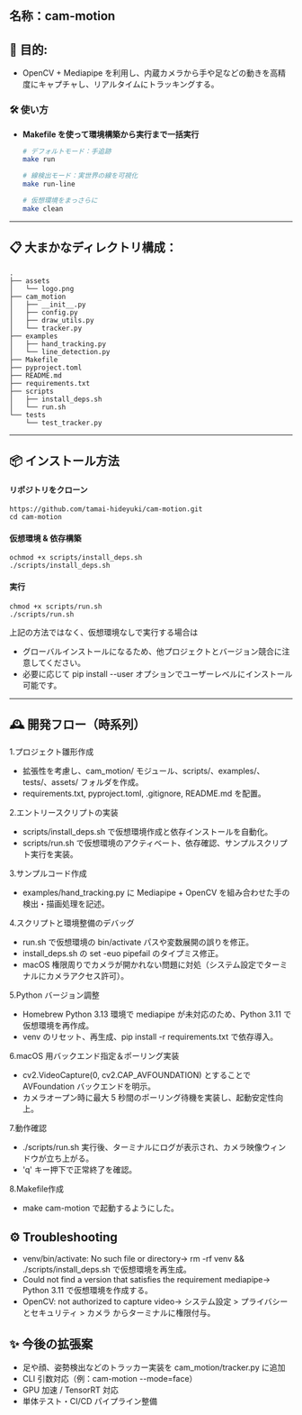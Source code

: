 ## 名称：cam-motion


## 🚀 目的:
- OpenCV + Mediapipe を利用し、内蔵カメラから手や足などの動きを高精度にキャプチャし、リアルタイムにトラッキングする。

### 🛠️ 使い方

- **Makefile を使って環境構築から実行まで一括実行**

  ```bash
  # デフォルトモード：手追跡
  make run

  # 線検出モード：実世界の線を可視化
  make run-line

  # 仮想環境をまっさらに
  make clean
---

## 📋 大まかなディレクトリ構成：
```
.
├── assets
│   └── logo.png
├── cam_motion
│   ├── __init__.py
│   ├── config.py
│   ├── draw_utils.py
│   └── tracker.py
├── examples
│   ├── hand_tracking.py
│   └── line_detection.py
├── Makefile
├── pyproject.toml
├── README.md
├── requirements.txt
├── scripts
│   ├── install_deps.sh
│   └── run.sh
└── tests
    └── test_tracker.py
```
---
## 📦 インストール方法
#### リポジトリをクローン
```
https://github.com/tamai-hideyuki/cam-motion.git
cd cam-motion
```
#### 仮想環境 & 依存構築
```
ochmod +x scripts/install_deps.sh
./scripts/install_deps.sh
```
#### 実行
```
chmod +x scripts/run.sh
./scripts/run.sh
```
上記の方法ではなく、仮想環境なしで実行する場合は
- グローバルインストールになるため、他プロジェクトとバージョン競合に注意してください。
- 必要に応じて pip install --user オプションでユーザーレベルにインストール可能です。

---

## 🕰️ 開発フロー（時系列）
1.プロジェクト雛形作成
- 拡張性を考慮し、cam_motion/ モジュール、scripts/、examples/、tests/、assets/ フォルダを作成。
- requirements.txt, pyproject.toml, .gitignore, README.md を配置。

2.エントリースクリプトの実装
- scripts/install_deps.sh で仮想環境作成と依存インストールを自動化。
- scripts/run.sh で仮想環境のアクティベート、依存確認、サンプルスクリプト実行を実装。

3.サンプルコード作成
- examples/hand_tracking.py に Mediapipe + OpenCV を組み合わせた手の検出・描画処理を記述。

4.スクリプトと環境整備のデバッグ
- run.sh で仮想環境の bin/activate パスや変数展開の誤りを修正。
- install_deps.sh の set -euo pipefail のタイプミス修正。
- macOS 権限周りでカメラが開かれない問題に対処（システム設定でターミナルにカメラアクセス許可）。

5.Python バージョン調整
- Homebrew Python 3.13 環境で mediapipe が未対応のため、Python 3.11 で仮想環境を再作成。
- venv のリセット、再生成、pip install -r requirements.txt で依存導入。

6.macOS 用バックエンド指定＆ポーリング実装
- cv2.VideoCapture(0, cv2.CAP_AVFOUNDATION) とすることで AVFoundation バックエンドを明示。
- カメラオープン時に最大 5 秒間のポーリング待機を実装し、起動安定性向上。

7.動作確認
- ./scripts/run.sh 実行後、ターミナルにログが表示され、カメラ映像ウィンドウが立ち上がる。
- 'q' キー押下で正常終了を確認。

8.Makefile作成
- make cam-motion で起動するようにした。

## ⚙️ Troubleshooting
- venv/bin/activate: No such file or directory→ rm -rf venv && ./scripts/install_deps.sh で仮想環境を再生成。
- Could not find a version that satisfies the requirement mediapipe→ Python 3.11 で仮想環境を作成する。
- OpenCV: not authorized to capture video→ システム設定 > プライバシーとセキュリティ > カメラ からターミナルに権限付与。


## ✨ 今後の拡張案
- 足や顔、姿勢検出などのトラッカー実装を cam_motion/tracker.py に追加
- CLI 引数対応（例：cam-motion --mode=face）
- GPU 加速 / TensorRT 対応
- 単体テスト・CI/CD パイプライン整備


